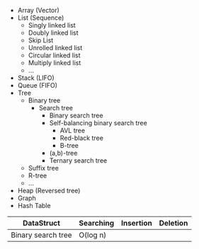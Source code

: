 - Array (Vector)
- List (Sequence)
	- Singly linked list
	- Doubly linked list
	- Skip List
	- Unrolled linked list
	- Circular linked list
	- Multiply linked list
	- ...
- Stack (LIFO)
- Queue (FIFO)
- Tree
	- Binary tree
		- Search tree
			- Binary search tree
			- Self-balancing binary search tree
				- AVL tree
				- Red-black tree
				- B-tree
			- (a,b)-tree
			- Ternary search tree
	- Suffix tree
	- R-tree
	- ...
- Heap (Reversed tree)
- Graph
- Hash Table

DataStruct | Searching | Insertion | Deletion
--- | --- | --- | ---
Binary search tree | O(log n)

